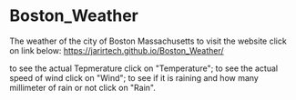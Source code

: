 # Boston_Weather
The weather of the city of Boston Massachusetts
to visit the website click on link below:
https://jarirtech.github.io/Boston_Weather/

to see the actual  Tepmerature click on "Temperature";
to see the actual speed of wind click on "Wind";
to see if it is raining and how many millimeter of rain  or not click on "Rain".
